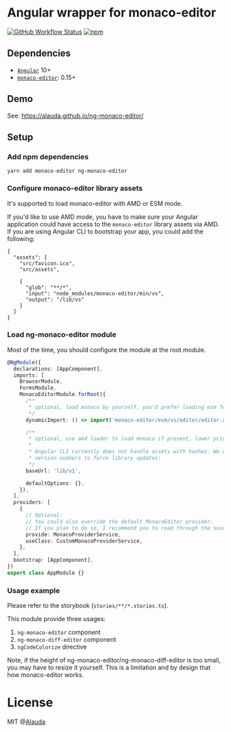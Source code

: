 # Angular wrapper for monaco-editor

[![GitHub Workflow Status](https://img.shields.io/github/workflow/status/alauda/ng-monaco-editor/Publish%20package)](https://github.com/alauda/ng-monaco-editor/actions?query=workflow%3A%22Publish+package%22)
[![npm](https://img.shields.io/npm/v/ng-monaco-editor)](https://www.npmjs.com/package/ng-monaco-editor)

## Dependencies

- [`Angular`](https://github.com/angular/angular) 10+
- [`monaco-editor`](https://github.com/Microsoft/monaco-editor): 0.15+

## Demo

See: <https://alauda.github.io/ng-monaco-editor/>

## Setup

### Add npm dependencies

```
yarn add monaco-editor ng-monaco-editor
```

### Configure monaco-editor library assets

It's supported to load monaco-editor with AMD or ESM mode.

If you'd like to use AMD mode, you have to make sure your Angular application could have access to the `monaco-editor` library
assets via AMD. If you are using Angular CLI to bootstrap your app, you could add the following:

```jsonc
{
  "assets": [
    "src/favicon.ico",
    "src/assets",

    {
      "glob": "**/*",
      "input": "node_modules/monaco-editor/min/vs",
      "output": "/lib/vs"
    }
  ]
}
```

### Load ng-monaco-editor module

Most of the time, you should configure the module at the root module.

```ts
@NgModule({
  declarations: [AppComponent],
  imports: [
    BrowserModule,
    FormsModule,
    MonacoEditorModule.forRoot({
      /**
       * optional, load monaco by yourself, you'd prefer loading esm for example
       */
      dynamicImport: () => import('monaco-editor/esm/vs/editor/editor.api'),

      /**
       * optional, use amd loader to load monaco if present, lower priority than `dynamicImport`
       *
       * Angular CLI currently does not handle assets with hashes. We manage it by manually adding
       * version numbers to force library updates:
       */
      baseUrl: 'lib/v1',

      defaultOptions: {},
    }),
  ],
  providers: [
    {
      // Optional:
      // You could also override the default MonacoEditor provider.
      // If you plan to do so, I recommend you to read through the source code.
      provide: MonacoProviderService,
      useClass: CustomMonacoProviderService,
    },
  ],
  bootstrap: [AppComponent],
})
export class AppModule {}
```

### Usage example

Please refer to the storybook (`stories/**/*.stories.ts`).

This module provide three usages:

1. `ng-monaco-editor` component
2. `ng-monaco-diff-editor` component
3. `ngCodeColorize` directive

Note, if the height of ng-monaco-editor/ng-monaco-diff-editor is too small, you
may have to resize it yourself. This is a limitation and by design
that how monaco-editor works.

# License

MIT @[Alauda](https://github.com/alauda)
